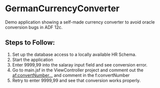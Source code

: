 # GermanCurrencyConverter
Demo application showing a self-made currency converter to avoid oracle conversion bugs in ADF 12c.

## Steps to Follow:

1. Set up the database access to a locally available HR Schema.
1. Start the application
1. Enter 9999,99 into the salaray input field and see conversion error.
1. Go to main.jsf in the ViewController project and comment out the <af:convertNumber...> and comment in the f:convertNumber
1. Retry to enter 9999,99 and see that conversion works properly.
